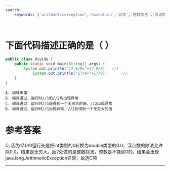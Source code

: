 ```yaml
---
search:
    keywords: ['arithmeticexception','exception','异常','整数除法','浮点数除法']

---
```



# 下面代码描述正确的是（ ）

```java
public class Divide {
	public static void main(String[] args) {
		System.out.println("17.0/0="+17.0/0);  //1        
	        System.out.println("17/0="+17/0);      //2
	}
}
```

```
A. 编译出错
B. 编译通过，运行时//1和//2均出现异常
C. 编译通过，运行时//1处得到一个无穷大的值，//2出现异常
D. 编译通过，运行时//1出现异常，//2处得到一个无穷大的值
```

# 参考答案

C;
因为17.0/0运行先是把int类型的0转换为double类型的0.0，浮点数的除法允许除0.0，结果是无穷大。而2处做的是整数除法，整数是不能除0的，结果会出现java.lang.ArithmeticException异常，故选C项

---




